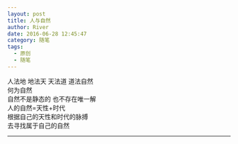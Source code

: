 ```yaml
---
layout: post
title: 人与自然
author: River
date: 2016-06-28 12:45:47
category: 随笔
tags:
  - 原创
  - 随笔
---
```


人法地 地法天 天法道 道法自然  
何为自然  
自然不是静态的 也不存在唯一解  
人的自然=天性+时代  
根据自己的天性和时代的脉搏  
去寻找属于自己的自然

<!-- more -->

---
